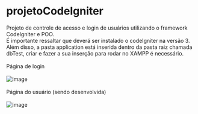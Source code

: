 # projetoCodeIgniter
Projeto de controle de acesso e login de usuários utilizando o framework CodeIgniter e POO.
<br>
É importante ressaltar que deverá ser instalado o codeIgniter na versão 3. Além disso, a pasta application está inserida dentro da pasta raiz chamada dbTest, criar e fazer a sua inserção para rodar no XAMPP é necessário.
<br>
<br>
Página de login
<br>
<br>
![image](https://github.com/trinitydevs/projetoCodeIgniter/assets/111662820/cc341e2a-40c7-4883-b612-a53b316c36fd)
<br>
<br>
Página do usuário (sendo desenvolvida)
<br>
<br>
![image](https://github.com/trinitydevs/projetoCodeIgniter/assets/111662820/bc32c605-7191-4570-b08a-6cd85b7a0518)
